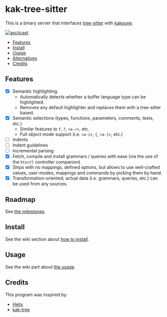 # kak-tree-sitter

This is a binary server that interfaces [tree-sitter](https://tree-sitter.github.io/) with
[kakoune](https://kakoune.org/).

[![asciicast](https://asciinema.org/a/606062.svg)](https://asciinema.org/a/606062)

- [Features](#features)
- [Install](#install)
- [Usage](#usage)
- [Alternatives](#alternatives)
- [Credits](#credits)

## Features

- [x] Semantic highlighting.
  - Automatically detects whether a buffer language type can be highlighted.
  - Removes any default highlighter and replaces them with a tree-sitter based.
- [x] Semantic selections (types, functions, parameters, comments, tests, etc.)
  - Similar features to `f`, `?`, `<a-/>`, etc.
  - Full _object_ mode support (i.e. `<a-i>`, `{`, `<a-]>`, etc.)
- [ ] Indents
- [ ] Indent guidelines
- [ ] Incremental parsing
- [x] Fetch, compile and install grammars / queries with ease (via the use of the `ktsctl` controller companion)
- [x] Ships with no mappings, defined options, but allows to use well-crafted values, user-modes, mappings and
  commands by picking them by hand.
- [x] Transformation-oriented; actual data (i.e. grammars, queries, etc.) can be used from any sources.

## Roadmap

See [the milestones](https://github.com/hadronized/kak-tree-sitter/milestones).

## Install

See the wiki section about [how to install](https://github.com/hadronized/kak-tree-sitter/wiki/Install).

## Usage

See the wiki part about [the usage](https://github.com/hadronized/kak-tree-sitter/wiki/Usage).

## Credits

This program was inspired by:

- [Helix](https://helix-editor.com)
- [kak-tree](https://github.com/ul/kak-tree)
